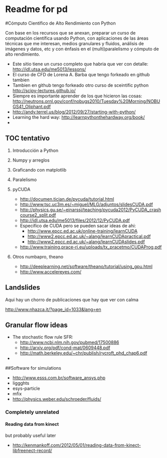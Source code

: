# Readme for pd

#Cómputo Científico de Alto Rendimiento con Python

Con base en los recursos que se anexan, preparar un curso de computación científica usando Python, con aplicaciones de las áreas técnicas que me interesan, medios granulares y fluidos, análisis de imágenes y datos, etc y con énfasis en el (multi)paralelismo y cómputo de alto rendimiento.

* Este sitio tiene un curso completo que habria que ver con detalle: http://idl.utsa.edu/me5013/lessons/
* El curso de CFD de Lorena A. Barba que tengo forkeado en github tambien
* Tambien en github tengo forkeado otro curso de sceintific python http://scipy-lectures.github.io/
* Siempre es importante aprender de los que hicieron las cosas: http://neutrons.ornl.gov/conf/nobugs2010/Tuesday%20Morning/NOBUGS41_Oliphant.pdf
* http://andy.terrel.us/blog/2012/09/27/starting-with-python/
* Learning the hard way: http://learnpythonthehardway.org/book/
* 




## TOC tentativo
    
1. Introducción a Python
2. Numpy y arreglos
3. Graficando con matplotlib
4. Paralelismo
5. pyCUDA
    * http://documen.tician.de/pycuda/tutorial.html
    * http://www.tsc.uc3m.es/~miguel/MLG/adjuntos/slidesCUDA.pdf
    * http://physics.gu.se/~einarssj/teaching/pycuda2012/PyCUDA_crashcourse2_split.pdf
    * http://idl.utsa.edu/me5013/files/2012/12/PyCUDA.pdf
    * Especifico de CUDA pero se pueden sacar ideas de ahi:
        * http://www.epcc.ed.ac.uk/online-training/learnCUDA
        * http://www2.epcc.ed.ac.uk/~alang/learnCUDApractical.pdf
        * http://www2.epcc.ed.ac.uk/~alang/learnCUDAslides.pdf
    * http://www.training.prace-ri.eu/uploads/tx_pracetmo/CUDAProg.pdf
    
    
6. Otros numbapro, theano
    * http://deeplearning.net/software/theano/tutorial/using_gpu.html
    * http://www.accelereyes.com/
    

## Landslides
Aqui hay un chorro de publicaciones que hay que ver con calma

http://www.nhazca.it/?page_id=1033&lang=en

## Granular flow ideas

* The stochastic flow rule SFR:
    * http://www.ncbi.nlm.nih.gov/pubmed/17500886
    * http://arxiv.org/pdf/cond-mat/0609448.pdf
    * http://math.berkeley.edu/~chr/publish/rycroft_phd_chap6.pdf
* 


##Software for simulations

* http://www.esss.com.br/software_ansys.php
* liggghts
* esys-particle
* mfix
* http://physics.weber.edu/schroeder/fluids/




### Completely unrelated
#### Reading data from kinect
but probably useful later

* http://kenmankoff.com/2012/05/01/reading-data-from-kinect-libfreenect-record/